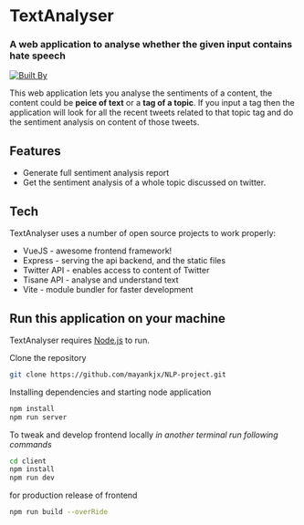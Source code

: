 # TextAnalyser

### A web application to analyse whether the given input contains hate speech

[![Built By](https://img.shields.io/badge/Vite-646CFF?style=for-the-badge&logo=vite&logoColor=yellow)]()

This web application lets you analyse the sentiments of a content, the content could be **peice of
text** or a **tag of a topic**. If you input a tag then the application will look for all the recent tweets
related to that topic tag and do the sentiment analysis on content of those tweets.

## Features

- Generate full sentiment analysis report
- Get the sentiment analysis of a whole topic discussed on twitter.

## Tech

TextAnalyser uses a number of open source projects to work properly:

- VueJS - awesome frontend framework!
- Express - serving the api backend, and the static files
- Twitter API - enables access to content of Twitter
- Tisane API - analyse and understand text
- Vite - module bundler for faster development

## Run this application on your machine

TextAnalyser requires [Node.js](https://nodejs.org/) to run.

Clone the repository

```sh
git clone https://github.com/mayankjx/NLP-project.git
```

Installing dependencies and starting node application

```sh
npm install
npm run server
```

To tweak and develop frontend locally
_in another terminal run following commands_

```sh
cd client
npm install
npm run dev
```

for production release of frontend

```sh
npm run build --overRide
```
